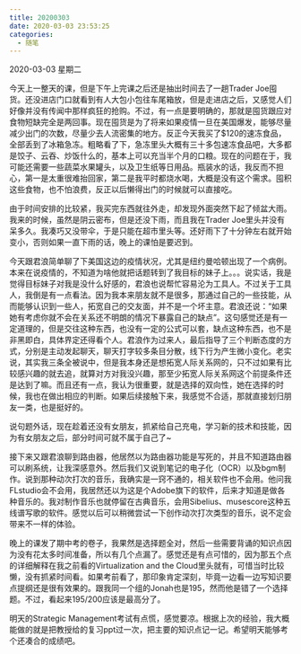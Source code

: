 ```yaml
---
title: 20200303
date: 2020-03-03 23:53:25
categories:
  - 随笔
---
```

2020-03-03 星期二

今天上一整天的课，但是下午上完课之后还是抽出时间去了一趟Trader Joe囤货。还没进店门口就看到有人大包小包往车尾箱放，但是走进店之后，又感觉人们好像并没有传闻中那样疯狂的抢购。不过，有一点是要明确的，那就是囤货跟应对食物短缺完全是两回事。现在囤货是为了将来如果疫情一旦在美国爆发，能够尽量减少出门的次数，尽量少去人流密集的地方。反正今天我买了$120的速冻食品，全部丢到了冰箱急冻。粗略看了下，急冻里头大概有三十多包速冻食品吧，大多都是饺子、云吞、炒饭什么的，基本上可以充当半个月的口粮。现在的问题在于，我可能还需要一些蔬菜水果罐头，以及卫生纸等日用品。瓶装水的话，我反而不担心，第一是太重很难抬回家，第二是我平时都烧水喝，大概是没有这个需求。囤积这些食物，也不怕浪费，反正以后懒得出门的时候就可以直接吃。

由于时间安排的比较紧，我买完东西就往外走，却发现外面突然下起了倾盆大雨。我来的时候，虽然是阴云密布，但是还没下雨，而且我在Trader Joe里头并没有呆多久。我凑巧又没带伞，于是只能在超市里头等。还好雨下了十分钟左右就开始变小，否则如果一直下雨的话，晚上的课怕是要迟到。

今天跟君浪简单聊了下美国这边的疫情状况，尤其是纽约曼哈顿出现了一个病例。本来在说疫情的，不知道为啥他就把话题转到了我目标的妹子上。。。说实话，我是觉得目标妹子对我是没什么好感的，君浪也说帮忙容易沦为工具人。不过关于工具人，我倒是有一点看法。因为我本来朋友就不是很多，那通过自己的一些技能，从而能够认识到一些人，拓宽自己的交友面，并不是一个坏主意。君浪还说：“如果她有考虑你就不会在关系还不明朗的情况下暴露自己的缺点”。这句感觉还是有一定道理的，但是交往这种东西，也没有一定的公式可以套，缺点这种东西，也不是非黑即白，具体界定还得看个人。君浪作为过来人，最后指导了三个判断态度的方式，分别是主动发起聊天，聊天打字较多条目分散，线下行为产生微小变化。老实说，其实我三条全被说中，但是我本身还是想拓宽人际关系网的，只不过如果有比较感兴趣的就去追，就算对方对我没兴趣，那至少拓宽人际关系网这个前提条件还是达到了嘛。而且还有一点，我认为很重要，就是选择的双向性，她在选择的时候，我也在做出相应的判断。如果后续接触下来，我感觉不合适，那就直接划归朋友一类，也是挺好的。

说句题外话，现在趁着还没有女朋友，抓紧给自己充电，学习新的技术和技能，因为有女朋友之后，部分时间可就不属于自己了~

接下来又跟君浪聊到路由器，他居然以为路由器功能是写死的，并且不知道路由器可以刷系统，让我深感意外。然后我们又说到笔记的电子化（OCR）以及bgm制作。说到那种动次打次的音乐，我确实是一窍不通的，相关软件也不会用。他问我FLstudio会不会用，我居然还以为这是个Adobe旗下的软件，后来才知道是做各种音乐的。我对制作音乐也就停留在古典音乐，会用Sibelius、musescore这种五线谱写歌的软件。感觉以后可以稍微尝试一下创作动次打次类型的音乐，说不定会带来不一样的体验。

晚上的课发了期中考的卷子，我果然是选择题全对，然后一些需要背诵的知识点因为没有花太多时间准备，所以有几个点漏了。感觉还是有点可惜的，因为那五个点的详细解释在我之前看的Virtualization and the Cloud里头就有，可惜当时比较懒，没有抓紧时间看。如果考前看了，那印象肯定深刻，毕竟一边看一边写知识要点提纲还是很有效果的。跟我同一个组的Jonah也是195，然而他是错了一个选择题。不过，看起来195/200应该是最高分了。

明天的Strategic Management考试有点慌，感觉要凉。根据上次的经验，我大概能做的就是把教授给的复习ppt过一次，把主要的知识点记一记。希望明天能够考个还凑合的成绩吧。